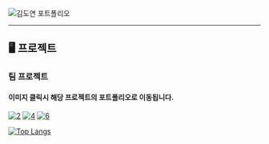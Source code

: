 ![김도연 포트폴리오](https://user-images.githubusercontent.com/89984853/215446457-d826ec8e-d748-4920-ae1b-928299645bd7.jpg)

<!-- 
![header](https://capsule-render.vercel.app/api?type=soft&color=gradient&customColorList=20&height=200&section=header&text=Java와%20SQL을%20다루는%20개발자&fontSize=50)
## 📋 보유 기술
---

### 주 기술
#### Version Control
![GitHub](https://img.shields.io/badge/github-%23121011.svg?style=for-the-badge&logo=github&logoColor=white)

#### Databases
![MySQL](https://img.shields.io/badge/mysql-%231572B0.svg?style=for-the-badge&logo=mysql&logoColor=white)
![Oracle](https://img.shields.io/badge/oracle-%23E34F26.svg?style=for-the-badge&logo=oracle&logoColor=white)

#### Frameworks
![Spring](https://img.shields.io/badge/spring-%236DB33F.svg?style=for-the-badge&logo=spring&logoColor=white)
![Anaconda](https://img.shields.io/badge/Anaconda-%2344A833.svg?style=for-the-badge&logo=anaconda&logoColor=white)
![Bootstrap](https://img.shields.io/badge/bootstrap-%23563D7C.svg?style=for-the-badge&logo=bootstrap&logoColor=white)

#### IDEs/Editors
![Eclipse](https://img.shields.io/badge/Eclipse-FE7A16.svg?style=for-the-badge&logo=Eclipse&logoColor=white)
![Visual Studio Code](https://img.shields.io/badge/Visual%20Studio%20Code-0078d7.svg?style=for-the-badge&logo=visual-studio-code&logoColor=white)
![Jupyter Notebook](https://img.shields.io/badge/jupyter-%23FA0F00.svg?style=for-the-badge&logo=jupyter&logoColor=white)

#### Languages
![Java](https://img.shields.io/badge/java-%23ED8B00.svg?style=for-the-badge&logo=Java&logoColor=white)
![Python](https://img.shields.io/badge/python-3670A0?style=for-the-badge&logo=python&logoColor=ffdd54)
![JavaScript](https://img.shields.io/badge/javascript-%23323330.svg?style=for-the-badge&logo=javascript&logoColor=%23F7DF1E)
![HTML5](https://img.shields.io/badge/html5-%23E34F26.svg?style=for-the-badge&logo=html5&logoColor=white)
![CSS3](https://img.shields.io/badge/css3-%231572B6.svg?style=for-the-badge&logo=css3&logoColor=white)


### 학습한 기술
![C++](https://img.shields.io/badge/c++-%2300599C.svg?style=for-the-badge&logo=c%2B%2B&logoColor=white)
![Visual Studio](https://img.shields.io/badge/Visual%20Studio-5C2D91.svg?style=for-the-badge&logo=visual-studio&logoColor=white)   
머신러닝, 딥러닝, 크롤링 -->


<!-- 
#### 💾 Databases
![MySQL](https://img.shields.io/badge/mysql-%2300f.svg?style=for-the-badge&logo=mysql&logoColor=white)

#### 📚 Frameworks, Platforms and Libraries
![Bootstrap](https://img.shields.io/badge/bootstrap-%23563D7C.svg?style=for-the-badge&logo=bootstrap&logoColor=white)
![Spring](https://img.shields.io/badge/spring-%236DB33F.svg?style=for-the-badge&logo=spring&logoColor=white)
![Anaconda](https://img.shields.io/badge/Anaconda-%2344A833.svg?style=for-the-badge&logo=anaconda&logoColor=white)

#### 💻 IDEs/Editors
![Eclipse](https://img.shields.io/badge/Eclipse-FE7A16.svg?style=for-the-badge&logo=Eclipse&logoColor=white)
![Visual Studio Code](https://img.shields.io/badge/Visual%20Studio%20Code-0078d7.svg?style=for-the-badge&logo=visual-studio-code&logoColor=white)
![Visual Studio](https://img.shields.io/badge/Visual%20Studio-5C2D91.svg?style=for-the-badge&logo=visual-studio&logoColor=white)
![Jupyter Notebook](https://img.shields.io/badge/jupyter-%23FA0F00.svg?style=for-the-badge&logo=jupyter&logoColor=white)

#### 📋 Languages
![Java](https://img.shields.io/badge/java-%23ED8B00.svg?style=for-the-badge&logo=java&logoColor=white)
![Python](https://img.shields.io/badge/python-3670A0?style=for-the-badge&logo=python&logoColor=ffdd54)
![C++](https://img.shields.io/badge/c++-%2300599C.svg?style=for-the-badge&logo=c%2B%2B&logoColor=white)
![JavaScript](https://img.shields.io/badge/javascript-%23323330.svg?style=for-the-badge&logo=javascript&logoColor=%23F7DF1E)
![HTML5](https://img.shields.io/badge/html5-%23E34F26.svg?style=for-the-badge&logo=html5&logoColor=white)
![CSS3](https://img.shields.io/badge/css3-%231572B6.svg?style=for-the-badge&logo=css3&logoColor=white)

#### 🕓 Version Control
![GitHub](https://img.shields.io/badge/github-%23121011.svg?style=for-the-badge&logo=github&logoColor=white) -->

---

## 🖥️ 프로젝트
<!-- ### 1. 개인 프로젝트
  - [일정 관리 웹사이트_진행중](https://github.com/kdn00/SpringProject) -->

### 팀 프로젝트
#### 이미지 클릭시 해당 프로젝트의 포트폴리오로 이동됩니다.
[![2](https://user-images.githubusercontent.com/89984853/207481081-59486da2-d2af-47e2-bc4a-640ad0667ad1.jpg)](https://github.com/kdn00/Mini-Project)
[![4](https://user-images.githubusercontent.com/89984853/207481096-4fb628ea-f9a5-4431-a74a-e950d3b08e34.jpg)](https://github.com/kdn00/recetA)
[![6](https://user-images.githubusercontent.com/89984853/207481106-c911e470-5e4d-4526-a034-af2c98f316d6.jpg)](https://github.com/kdn00/Alsseulnongjab)



<!--
[![1](https://user-images.githubusercontent.com/89984853/207268344-da71f361-0d95-4402-a036-d2901ac02213.png)](https://github.com/kdn00/Mini-Project)

[![2](https://user-images.githubusercontent.com/89984853/207268385-b202daf0-ae2d-42fc-8db7-21d265b50d15.png)](https://github.com/kdn00/recetA)

[![알쓸농잡 카드](https://user-images.githubusercontent.com/89984853/206100764-73a743eb-da73-4a2e-a894-e9980053e9f8.png)](https://github.com/kdn00/Alsseulnongjab)

![Anurag's GitHub stats](https://github-readme-stats.vercel.app/api?username=kdn00&&show_icons=true)

[![Top Langs](https://github-readme-stats.vercel.app/api/top-langs/?username=kdn00&layout=compact&theme=tokyonight)](https://github.com/kdn00/github-readme-stats) -->
[![Top Langs](https://github-readme-stats.vercel.app/api/top-langs/?username=kdn00)](https://github.com/kdn00/github-readme-stats)

<!-- 
백준 티어
[![Solved.ac
프로필](http://mazassumnida.wtf/api/v2/generate_badge?boj=kdn00)](https://solved.ac/kdn00)
### 🗓️ 일일 목표
---
1. 개인 프로젝트 한 번 이상 commit하기
2. 백준 문제 1개 이상 풀기

 -->
 
<!-- ![Footer](https://capsule-render.vercel.app/api?type=soft&color=gradient&customColorList=20&height=200&section=footer) -->
